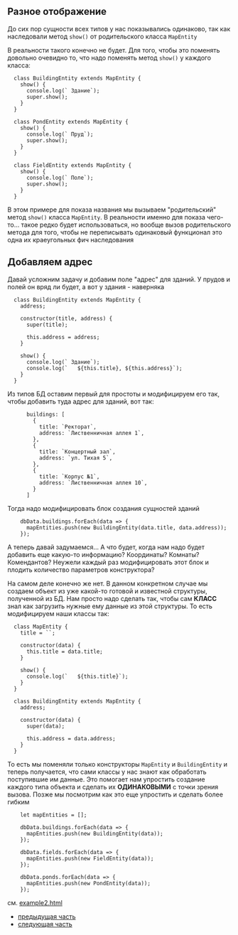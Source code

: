 ## Разное отображение
До сих пор сущности всех типов у нас показывались одинаково, так как наследовали метод `show()` от родительского класса `MapEntity`

В реальности такого конечно не будет. Для того, чтобы это поменять довольно очевидно то, что надо поменять метод `show()` у каждого класса:
```ecmascript 6
  class BuildingEntity extends MapEntity {
    show() {
      console.log(` Здание`);
      super.show();
    }
  }

  class PondEntity extends MapEntity {
    show() {
      console.log(` Пруд`);
      super.show();
    }
  }

  class FieldEntity extends MapEntity {
    show() {
      console.log(` Поле`);
      super.show();
    }
  }
``` 
В этом примере для показа названия мы вызываем "родительский" метод `show()` класса `MapEntity`. В реальности именно для показа чего-то... такое редко будет использоваться,
но вообще вызов родительского метода для того, чтобы не переписывать одинаковый функционал это одна их краеугольных фич наследования

## Добавляем адрес
Давай усложним задачу и добавим поле "адрес" для зданий. У прудов и полей он вряд ли будет, а вот у здания - наверняка  
```ecmascript 6
  class BuildingEntity extends MapEntity {
    address;

    constructor(title, address) {
      super(title);

      this.address = address;
    }

    show() {
      console.log(` Здание`);
      console.log(`   ${this.title}, ${this.address}`);
    }
  }
```

Из типов БД оставим первый для простоты и модифицируем его так, чтобы добавить туда адрес для зданий, вот так:
```ecmascript 6
      buildings: [
        {
          title: `Ректорат`,
          address: `Лиственничная аллея 1`,
        },
        {
          title: `Концертный зал`,
          address: `ул. Тихая 5`,
        },
        {
          title: `Корпус №1`,
          address: `Лиственничная аллея 10`,
        }
      ]
```

Тогда надо модифицировать блок создания сущностей зданий
```ecmascript 6
    dbData.buildings.forEach(data => {
      mapEntities.push(new BuildingEntity(data.title, data.address));
    });
```

А теперь давай задумаемся... А что будет, когда нам надо будет добавить еще какую-то информацию? Координаты? Комнаты? Комендантов? Неужели каждый раз модифицировать
этот блок и плодить количество параметров конструктора?

На самом деле конечно же нет. В данном конкретном случае мы создаем объект из уже какой-то готовой и известной структуры, полученной из БД. Нам просто надо сделать так,
чтобы сам __КЛАСС__ знал как загрузить нужные ему данные из этой структуры. То есть модифицируем наши классы так:
```ecmascript 6
  class MapEntity {
    title = ``;

    constructor(data) {
      this.title = data.title;
    }

    show() {
      console.log(`   ${this.title}`);
    }
  }

  class BuildingEntity extends MapEntity {
    address;

    constructor(data) {
      super(data);

      this.address = data.address;
    }
  }
```

То есть мы поменяли только конструкторы `MapEntity` и `BuildingEntity` и теперь получается, что сами классы у нас знают как обработать поступившие им данные.
Это помогает нам упростить создание каждого типа объекта и сделать их __ОДИНАКОВЫМИ__ с точки зрения вызова. Позже мы посмотрим как это еще упростить и сделать более гибким
```ecmascript 6
    let mapEntities = [];

    dbData.buildings.forEach(data => {
      mapEntities.push(new BuildingEntity(data));
    });

    dbData.fields.forEach(data => {
      mapEntities.push(new FieldEntity(data));
    });

    dbData.ponds.forEach(data => {
      mapEntities.push(new PondEntity(data));
    });
```

см. [example2.html](example2.html)

- [предыдущая часть](readme1.md)
- [следующая часть](readme3.md)
